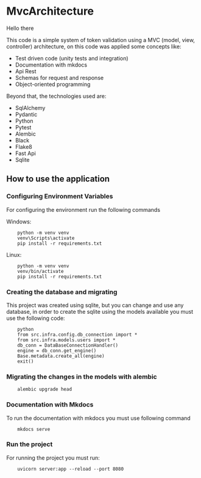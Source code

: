 # MvcArchitecture

Hello there

This code is a simple system of token validation using a MVC (model, view, controller) architecture, on this code was applied some concepts like:

<ul>
    <li>Test driven code (unity tests and integration)</li>
    <li>Documentation with mkdocs</li>
    <li>Api Rest</li>
    <li>Schemas for request and response</li>
    <li>Object-oriented programming</li>
</ul>

Beyond that, the technologies used are:

<ul>
    <li>SqlAlchemy</li>
    <li>Pydantic</li>
    <li>Python</li>
    <li>Pytest</li>
    <li>Alembic</li>
    <li>Black</li>
    <li>Flake8</li>
    <li>Fast Api</li>
    <li>Sqlite</li>
</ul>

## How to use the application

### Configuring Environment Variables

For configuring the environment run the following commands

Windows:

```
    python -m venv venv
    venv\Scripts\activate
    pip install -r requirements.txt
```

Linux:

```
    python -m venv venv
    venv/bin/activate
    pip install -r requirements.txt
```

### Creating the database and migrating

This project was created using sqlite, but you can change and use any database, in order to create the sqlite using the models available you must use the following code:

```
    python
    from src.infra.config.db_connection import *
    from src.infra.models.users import *
    db_conn = DataBaseConnectionHandler()
    engine = db_conn.get_engine()
    Base.metadata.create_all(engine)
    exit()
```

### Migrating the changes in the models with alembic

```
    alembic upgrade head
```

### Documentation with Mkdocs

To run the documentation with mkdocs you must use following command

```
    mkdocs serve
```

### Run the project

For running the project you must run:

```
    uvicorn server:app --reload --port 8080
```
